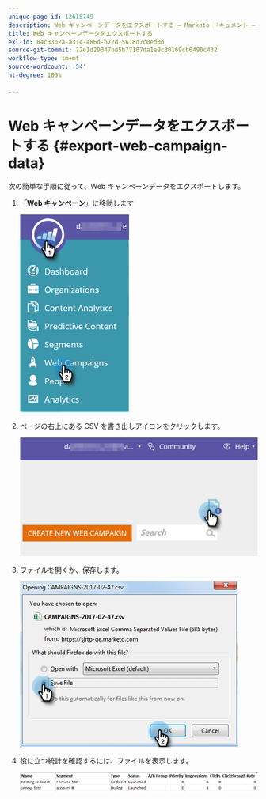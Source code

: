 ```yaml
---
unique-page-id: 12615749
description: Web キャンペーンデータをエクスポートする — Marketo ドキュメント — 製品ドキュメント
title: Web キャンペーンデータをエクスポートする
exl-id: 04c33b2a-a314-486d-b72d-5618d7c0ed0d
source-git-commit: 72e1d29347bd5b77107da1e9c30169cb6490c432
workflow-type: tm+mt
source-wordcount: '54'
ht-degree: 100%

---
```


# Web キャンペーンデータをエクスポートする {#export-web-campaign-data}

次の簡単な手順に従って、Web キャンペーンデータをエクスポートします。

1. 「**Web キャンペーン**」に移動します

   ![](assets/one-2.png)

1. ページの右上にある  CSV を書き出しアイコンをクリックします。

   ![](assets/two-2.png)

1. ファイルを開くか、保存します。

   ![](assets/three-2.png)

1. 役に立つ統計を確認するには、ファイルを表示します。

   ![](assets/four-1.png)
